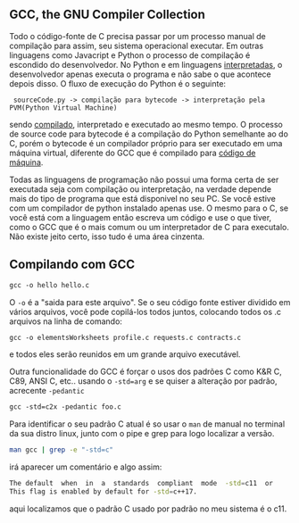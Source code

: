 ## GCC, the GNU Compiler Collection

Todo o código-fonte de C precisa passar por um processo manual de compilação para assim, seu sistema operacional executar. Em outras linguagens como Javacript e Python o processo de compilação é escondido do desenvolvedor. No Python e em linguagens [interpretadas](https://github.com/olavodotpy/C/blob/Master/docs/INTERPRETADOR.md), o desenvolvedor apenas executa o programa e não sabe o que acontece depois disso. O fluxo de execução do Python é o seguinte:

```
 sourceCode.py -> compilação para bytecode -> interpretação pela PVM(Python Virtual Machine)
```

sendo [compilado](https://github.com/olavodotpy/C/blob/Master/docs/COMPILADOR.md), interpretado e executado ao mesmo tempo. O processo de source code para bytecode é a compilação do Python semelhante ao do C, porém o bytecode é un compilador próprio para ser executado em uma máquina virtual, diferente do GCC que é compilado para [código de máquina](https://github.com/olavodotpy/C/blob/Master/docs/COMPILADOR.md).

Todas as linguagens de programação não possui uma forma certa de ser executada seja com compilação ou interpretação, na verdade depende mais do tipo de programa que está disponivel no seu PC. Se você estive com um compilador de python instalado apenas use. O mesmo para o C, se você está com a linguagem então escreva um código e use o que tiver, como o GCC que é o mais comum ou um interpretador de C para executalo. Não existe jeito certo, isso tudo é uma área cinzenta. 

## Compilando com GCC

```gcc
gcc -o hello hello.c
```

O ```-o``` é a "saida para este arquivo". Se o seu código fonte estiver dividido em vários arquivos, você pode copilá-los todos juntos, colocando todos os .c arquivos na linha de comando:

```gcc
gcc -o elementsWorksheets profile.c requests.c contracts.c
```

e todos eles serão reunidos em um grande arquivo executável.

Outra funcionalidade do GCC é forçar o usos dos padrões C como K&R C, C89, ANSI C, etc.. usando o ```-std=arg``` e se quiser a alteração por padrão, acrecente ```-pedantic```

```gcc
gcc -std=c2x -pedantic foo.c
```

Para identificar o seu padrão C atual é so usar o ```man``` de manual no terminal da sua distro linux, junto com o pipe e grep para logo localizar a versão.

```bash
man gcc | grep -e "-std=c"
```

irá aparecer um comentário e algo assim:

```bash
The default  when  in  a  standards  compliant  mode  -std=c11  or
This flag is enabled by default for -std=c++17.
```

aqui localizamos que o padrão C usado por padrão no meu sistema é o c11.